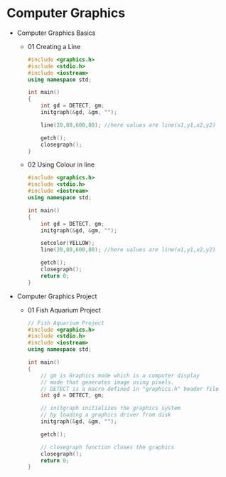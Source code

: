 # Computer Graphics

- Computer Graphics Basics
    - 01 Creating a Line
        
        ```cpp
        #include <graphics.h>
        #include <stdio.h>
        #include <iostream>
        using namespace std;
        
        int main()
        {
            int gd = DETECT, gm;
            initgraph(&gd, &gm, "");
        
            line(20,80,600,80); //here values are line(x1,y1,x2,y2)
        
            getch();
            closegraph();
        }
        ```
        
    - 02 Using Colour in line
        
        ```cpp
        #include <graphics.h>
        #include <stdio.h>
        #include <iostream>
        using namespace std;
        
        int main()
        {
            int gd = DETECT, gm;
            initgraph(&gd, &gm, "");
        
            setcolor(YELLOW);
            line(20,80,600,80); //here values are line(x1,y1,x2,y2)
        
            getch();
            closegraph();
            return 0;
        }
        ```
        
- Computer Graphics Project
    - 01 Fish Aquarium Project
        
        ```cpp
        // Fish Aquarium Project
        #include <graphics.h>
        #include <stdio.h>
        #include <iostream>
        using namespace std;
        
        int main()
        {
            // gm is Graphics mode which is a computer display
            // mode that generates image using pixels.
            // DETECT is a macro defined in "graphics.h" header file
            int gd = DETECT, gm;
        
            // initgraph initializes the graphics system
            // by loading a graphics driver from disk
            initgraph(&gd, &gm, "");
        
            getch();
        
            // closegraph function closes the graphics
            closegraph();
            return 0;
        }
        ```
        